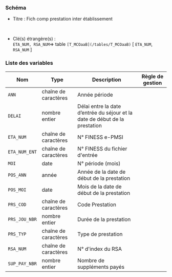 ### Schéma


- Titre : Fich comp prestation inter établissement
<br />



- Clé(s) étrangère(s) : <br />
`ETA_NUM, RSA_NUM`=> table `[T_MCOaaB](/tables/T_MCOaaB)` [ `ETA_NUM`, `RSA_NUM` ]<br />

 
### Liste des variables

Nom | Type | Description | Règle de gestion
-|-|-|-
`ANN`| chaîne de caractères |Année période||
`DELAI`| nombre entier |Délai entre la date d’entrée du séjour et la date de début de la prestation||
`ETA_NUM`| chaîne de caractères |N° FINESS e-PMSI||
`ETA_NUM_ENT`| chaîne de caractères |N° FINESS du fichier d'entrée||
`MOI`| date |N° période (mois)||
`POS_ANN`| année |Année de la date de début de la prestation||
`POS_MOI`| date |Mois de la date de début de la prestation||
`PRS_COD`| chaîne de caractères |Code Prestation||
`PRS_JOU_NBR`| nombre entier |Durée de la prestation||
`PRS_TYP`| chaîne de caractères |Type de prestation||
`RSA_NUM`| chaîne de caractères |N° d'index du RSA||
`SUP_PAY_NBR`| nombre entier |Nombre de suppléments payés||